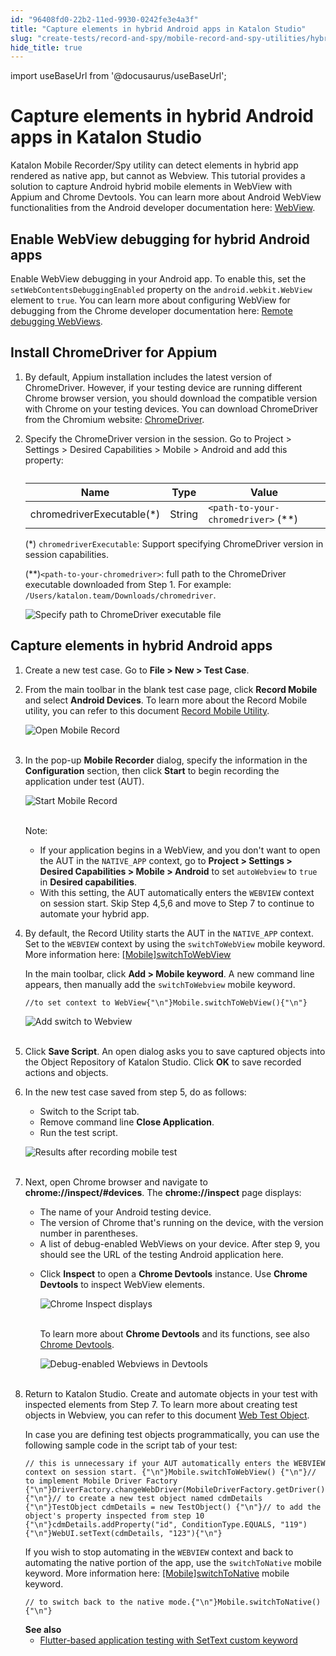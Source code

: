 ```yaml
---
id: "96408fd0-22b2-11ed-9930-0242fe3e4a3f"
title: "Capture elements in hybrid Android apps in Katalon Studio"
slug: "create-tests/record-and-spy/mobile-record-and-spy-utilities/hybrid-mobile-apps-testing/capture-elements-in-hybrid-android-apps-in-katalon-studio"
hide_title: true
---
```

import useBaseUrl from '@docusaurus/useBaseUrl';


# <a id="id" class="anchor_top_offset"/><a id="ariaid-title1" class="anchor_top_offset"/>Capture elements in hybrid Android apps in <span xmlns="http://www.w3.org/1999/xhtml" className="ph">Katalon Studio</span> 

<p xmlns="http://www.w3.org/1999/xhtml" className="p">Katalon Mobile Recorder/Spy utility can detect elements in   hybrid app rendered as native app, but cannot as Webview. This   tutorial provides a solution to capture Android hybrid mobile   elements in WebView with Appium and Chrome Devtools. You can learn   more about Android WebView functionalities from the Android   developer documentation here: <a className="xref j-external-link" href="https://developer.android.com/reference/android/webkit/WebView" target="_blank">WebView</a>.</p> 
    

## <a id="id_1" class="anchor_top_offset"/>Enable WebView debugging for hybrid Android apps

    
      
<p xmlns="http://www.w3.org/1999/xhtml" className="p">Enable WebView debugging in your Android app. To enable this,   set the <code className="ph codeph">setWebContentsDebuggingEnabled</code> property on the   <code className="ph codeph">android.webkit.WebView</code> element to <code className="ph codeph">true</code>.   You can learn more about configuring WebView for debugging from the   Chrome developer documentation here: <a className="xref j-external-link" href="https://developer.chrome.com/docs/devtools/remote-debugging/webviews/" target="_blank">Remote     debugging WebViews</a>.</p> 
    
  

## <a id="id_2" class="anchor_top_offset"/>Install ChromeDriver for Appium

<ol xmlns="http://www.w3.org/1999/xhtml" className="ol"><li className="li">     <p className="p">By default, Appium installation includes the latest version of ChromeDriver. However, if your testing device are running different Chrome browser version, you should download the compatible version with Chrome on your testing devices. You can download ChromeDriver  from the Chromium website: <a className="xref j-external-link" href="https://sites.google.com/chromium.org/driver/downloads" target="_blank">ChromeDriver</a>. </p>   </li><li className="li">     <p className="p">Specify the ChromeDriver version in the session. Go to       <span className="ph uicontrol">Project</span> &gt; <span className="ph uicontrol">Settings</span> &gt; <span className="ph uicontrol">Desired Capabilities</span> &gt; <span className="ph uicontrol">Mobile</span>       &gt; <span className="ph uicontrol">Android</span> and add this property:</p>     <table className="table anchor_top_offset" id="id_2__ce814bbc-d254-40c8-9a05-34485d842e3d"><caption /><thead className="thead"><tr className><th className="entry anchor_top_offset" id="id_2__ce814bbc-d254-40c8-9a05-34485d842e3d__entry__1">Name</th><th className="entry anchor_top_offset" id="id_2__ce814bbc-d254-40c8-9a05-34485d842e3d__entry__2">Type</th><th className="entry anchor_top_offset" id="id_2__ce814bbc-d254-40c8-9a05-34485d842e3d__entry__3">Value</th></tr></thead><tbody className="tbody"><tr className><td className="entry" headers="id_2__ce814bbc-d254-40c8-9a05-34485d842e3d__entry__1 id_2__ce814bbc-d254-40c8-9a05-34485d842e3d__entry__2 id_2__ce814bbc-d254-40c8-9a05-34485d842e3d__entry__3 ">chromedriverExecutable(*)</td><td className="entry" headers="id_2__ce814bbc-d254-40c8-9a05-34485d842e3d__entry__1 id_2__ce814bbc-d254-40c8-9a05-34485d842e3d__entry__2 id_2__ce814bbc-d254-40c8-9a05-34485d842e3d__entry__3 ">String</td><td className="entry" headers="id_2__ce814bbc-d254-40c8-9a05-34485d842e3d__entry__1 id_2__ce814bbc-d254-40c8-9a05-34485d842e3d__entry__2 id_2__ce814bbc-d254-40c8-9a05-34485d842e3d__entry__3 ">             <code className="ph codeph">&lt;path-to-your-chromedriver&gt;</code> (**)</td></tr></tbody></table>     <p className="p">(*) <code className="ph codeph">chromedriverExecutable</code>: Support specifying ChromeDriver       version in session capabilities.</p>     <p className="p">(**)<code className="ph codeph">&lt;path-to-your-chromedriver&gt;</code>: full path to       the ChromeDriver executable downloaded from Step 1. For example:       <code className="ph codeph">/Users/katalon.team/Downloads/chromedriver</code>.</p>     <p className="p">       <img className="image" src={useBaseUrl("/963bfbf0-22b2-11ed-9930-0242fe3e4a3f.png")} alt="Specify path to ChromeDriver executable file" />               </p></li></ol> 

## <a id="id_3" class="anchor_top_offset"/>Capture elements in hybrid Android apps

<ol xmlns="http://www.w3.org/1999/xhtml" className="ol"><li className="li">Create a new test case. Go to <strong className="ph b">File &gt; New &gt; Test Case</strong>.</li><li className="li">     <p className="p">From the main toolbar in the blank test case page, click <strong className="ph b">Record Mobile</strong> and select <strong className="ph b">Android Devices</strong>. To learn more about the Record Mobile utility, you can refer to this document <a className="xref" href="/docs/create-tests/record-and-spy/mobile-record-and-spy-utilities/generate-test-scripts-for-a-progressive-web-app-using-mobile-recorder-in-katalon-studio">Record Mobile Utility</a>.</p>     <p className="p"> <img className="image" src={useBaseUrl("https://github.com/katalon-studio/docs-images/raw/master/katalon-studio/docs/capture-objects-in-hybrid-apps/Open-mobile-record.png")} alt="Open Mobile Record" /><br /><br />     </p>   </li><li className="li">     <p className="p">In the pop-up <strong className="ph b">Mobile Recorder</strong> dialog, specify the information in the <strong className="ph b">Configuration</strong> section, then click <strong className="ph b">Start</strong> to begin recording the application under test (AUT).</p>     <p className="p"> <img className="image" src={useBaseUrl("https://github.com/katalon-studio/docs-images/raw/master/katalon-studio/docs/capture-objects-in-hybrid-apps/Start-mobile-record.png")} alt="Start Mobile Record" /><br /><br />     </p>     <div className="note note note_note"><span className="note__title">Note:</span>        <ul className="ul"><li className="li">If your application begins in a WebView, and you don't want to open the AUT in the <code className="ph codeph">NATIVE_APP</code> context, go to <strong className="ph b">Project &gt; Settings &gt; Desired Capabilities &gt; Mobile &gt; Android</strong> to set <code className="ph codeph">autoWebview</code> to <code className="ph codeph">true</code> in <strong className="ph b">Desired capabilities</strong>.</li><li className="li">With this setting, the AUT automatically enters the <code className="ph codeph">WEBVIEW</code> context on session start. Skip Step 4,5,6 and move to Step 7 to continue to automate your hybrid app.</li></ul>     </div>   </li><li className="li">     <p className="p">By default, the Record Utility starts the AUT in the <code className="ph codeph">NATIVE_APP</code> context. Set to the <code className="ph codeph">WEBVIEW</code> context by using the <code className="ph codeph">switchToWebView</code> mobile keyword. More information here: <a className="xref" href="/docs/create-tests/keywords/keyword-description-in-katalon-studio/mobile-keywords/mobile-switch-to-web-view">[Mobile]switchToWebView</a>     </p>     <p className="p">In the main toolbar, click <strong className="ph b">Add &gt; Mobile keyword</strong>. A new command line appears, then manually add the <code className="ph codeph">switchToWebview</code> mobile keyword.</p>     <pre className="pre codeblock"><code>//to set context to WebView{"\n"}Mobile.switchToWebView(){"\n"}</code></pre>     <p className="p"> <img className="image" src={useBaseUrl("https://github.com/katalon-studio/docs-images/raw/master/katalon-studio/docs/capture-objects-in-hybrid-apps/add-webview-mobile-keyword.001.jpeg")} alt="Add switch to Webview" /><br /><br />     </p>   </li><li className="li">     <p className="p">Click <strong className="ph b">Save Script</strong>. An open dialog asks you to save captured objects into the Object Repository of Katalon Studio. Click <strong className="ph b">OK</strong> to save recorded actions and objects.</p>   </li><li className="li">     <p className="p">In the new test case saved from step 5, do as follows:</p>     <ul className="ul"><li className="li">Switch to the Script tab.</li><li className="li">Remove command line <strong className="ph b">Close Application</strong>.</li><li className="li">Run the test script.</li></ul>     <p className="p"> <img className="image" src={useBaseUrl("https://github.com/katalon-studio/docs-images/raw/master/katalon-studio/docs/capture-objects-in-hybrid-apps/results-after-recording-mobile-test.png")} alt="Results after recording mobile test" /><br /><br />     </p>   </li><li className="li">     <p className="p">Next, open Chrome browser and navigate to <strong className="ph b">chrome://inspect/#devices</strong>. The <strong className="ph b">chrome://inspect</strong> page displays:</p>     <ul className="ul"><li className="li">The name of your Android testing device.</li><li className="li">The version of Chrome that's running on the device, with the version number in parentheses.</li><li className="li">A list of debug-enabled WebViews on your device. After step 9, you should see the URL of the testing Android application here.</li><li className="li">         <p className="p">Click <strong className="ph b">Inspect</strong> to open a <strong className="ph b">Chrome Devtools</strong> instance. Use <strong className="ph b">Chrome Devtools</strong> to inspect WebView elements.</p>         <p className="p"> <img className="image" src={useBaseUrl("https://github.com/katalon-studio/docs-images/raw/master/katalon-studio/docs/capture-objects-in-hybrid-apps/chrome-inspect-displays-hybrid-app.png")} alt="Chrome Inspect displays" /><br /><br />         </p>         <p className="p">To learn more about <strong className="ph b">Chrome Devtools</strong> and its functions, see also <a className="xref j-external-link" href="https://developer.chrome.com/docs/devtools/" target="_blank">Chrome Devtools</a>.</p>         <p className="p"> <img className="image" src={useBaseUrl("https://github.com/katalon-studio/docs-images/raw/master/katalon-studio/docs/capture-objects-in-hybrid-apps/Chrome-Devtools.png")} alt="Debug-enabled Webviews in Devtools" /><br /><br />         </p>       </li></ul>   </li><li className="li">     <p className="p">Return to Katalon Studio. Create and automate objects in your test with inspected elements from Step 7. To learn more about creating test objects in Webview, you can refer to this document <a className="xref" href="/docs/create-tests/test-objects/web-test-objects/manage-web-test-objects-in-katalon-studio">Web Test Object</a>.</p>     <p className="p">In case you are defining test objects programmatically, you can use the following sample code in the script tab of your test:</p>     <div className="p">       <pre className="pre codeblock"><code>// this is unnecessary if your AUT automatically enters the WEBVIEW context on session start. {"\n"}Mobile.switchToWebView() {"\n"}// to implement Mobile Driver Factory {"\n"}DriverFactory.changeWebDriver(MobileDriverFactory.getDriver()){"\n"}// to create a new test object named cdmDetails {"\n"}TestObject cdmDetails = new TestObject() {"\n"}// to add the object's property inspected from step 10 {"\n"}cdmDetails.addProperty("id", ConditionType.EQUALS, "119") {"\n"}WebUI.setText(cdmDetails, "123"){"\n"}</code></pre>     </div>     <p className="p">If you wish to stop automating in the <code className="ph codeph">WEBVIEW</code> context and back to automating the native portion of the app, use the <code className="ph codeph">switchToNative</code> mobile keyword. More information here: <a className="xref" href="/docs/create-tests/keywords/keyword-description-in-katalon-studio/mobile-keywords/mobile-switch-to-native">[Mobile]switchToNative</a> mobile keyword.</p>     <div className="p">       <pre className="pre codeblock"><code>// to switch back to the native mode.{"\n"}Mobile.switchToNative(){"\n"}</code></pre>     </div><strong className="ph b">See also</strong>     <ul className="ul"><li className="li"> <a className="xref" href="/docs/create-tests/keywords/custom-keywords/flutter-based-application-testing-with-custom-settext-keyword-in-katalon-studio">Flutter-based application testing with SetText custom keyword</a>       </li></ul>   </li></ol> 

